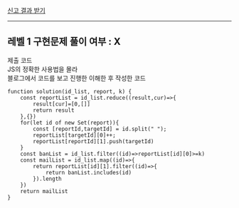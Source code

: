 [신고 결과 받기](https://programmers.co.kr/learn/courses/30/lessons/92334)


---
레벨 1 구현문제
풀이 여부 : X
---

제출 코드   
JS의 정확한 사용법을 몰라  
블로그에서 코드를 보고 진행한 이해한 후 작성한 코드

```JS
function solution(id_list, report, k) {
    const reportList = id_list.reduce((result,cur)=>{
        result[cur]=[0,[]]
        return result
    },{})
    for(let id of new Set(report)){
        const [reportId,targetId] = id.split(" ");
        reportList[targetId][0]++;
        reportList[reportId][1].push(targetId)
    }
    const banList = id_list.filter((id)=>reportList[id][0]>=k)
    const mailList = id_list.map((id)=>{
        return reportList[id][1].filter((id)=>{
            return banList.includes(id)
        }).length
    })
    return mailList
}

```
